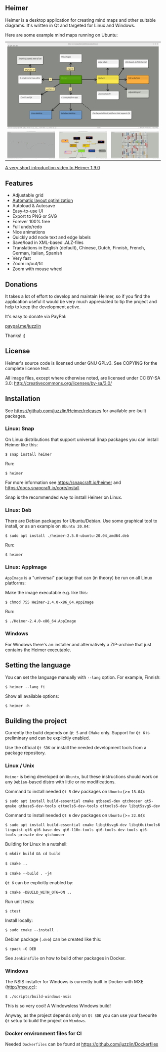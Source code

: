 ## Heimer

Heimer is a desktop application for creating mind maps and other suitable diagrams. It's written in Qt and targeted for Linux and Windows.

Here are some example mind maps running on Ubuntu:

<table>
  <tr>
    <td colspan="3"><img src="/screenshots/4.4.0/Heimer.png" width="100%"></td>
  </tr>
  <tr>
    <td><img src="/screenshots/4.4.0/Large.png" width="100%"></td>
    <td><img src="/screenshots/4.4.0/Family_TextSearch.png" width="100%"></td>
    <td><img src="/screenshots/4.4.0/Matrix.png" width="100%"></td>
  </tr>
 </table>

<a href="https://www.youtube.com/watch?feature=player_embedded&v=NXJp6tmmZdE">A very short introduction video to Heimer 1.9.0</a>

## Features

* Adjustable grid
* <a href="https://www.youtube.com/watch?feature=player_embedded&v=acQ8CpaCayk">Automatic layout optimization</a>
* Autoload & Autosave
* Easy-to-use UI
* Export to PNG or SVG
* Forever 100% free
* Full undo/redo
* Nice animations
* Quickly add node text and edge labels
* Save/load in XML-based .ALZ-files
* Translations in English (default), Chinese, Dutch, Finnish, French, German, Italian, Spanish
* Very fast
* Zoom in/out/fit
* Zoom with mouse wheel

## Donations

It takes a lot of effort to develop and maintain Heimer, so if you find the application useful it would be very much appreciated to tip the project and help to keep the development active.

It's easy to donate via PayPal:

<a href="https://paypal.me/juzzlin">paypal.me/juzzlin</a>

Thanks! :)

## License

Heimer's source code is licensed under GNU GPLv3.
See COPYING for the complete license text.

All image files, except where otherwise noted, are licensed under
CC BY-SA 3.0: http://creativecommons.org/licenses/by-sa/3.0/

## Installation

See https://github.com/juzzlin/Heimer/releases for available pre-built packages.

### Linux: Snap

On Linux distributions that support universal Snap packages you can install Heimer like this:

    $ snap install heimer

Run:

    $ heimer

For more information see https://snapcraft.io/heimer and https://docs.snapcraft.io/core/install

Snap is the recommended way to install Heimer on Linux.

### Linux: Deb

There are Debian packages for Ubuntu/Debian. Use some graphical tool to install, or as an example on `Ubuntu 20.04`:

    $ sudo apt install ./heimer-2.5.0-ubuntu-20.04_amd64.deb

Run:

    $ heimer

### Linux: AppImage

`AppImage` is a "universal" package that can (in theory) be run on all Linux platforms:

Make the image executable e.g. like this:

    $ chmod 755 Heimer-2.4.0-x86_64.AppImage

Run:

    $ ./Heimer-2.4.0-x86_64.AppImage

### Windows

For Windows there's an installer and alternatively a ZIP-archive that just contains the Heimer executable.

## Setting the language

You can set the language manually with `--lang` option. For example, Finnish:

    $ heimer --lang fi

Show all available options:

    $ heimer -h

## Building the project

Currently the build depends on `Qt 5` and `CMake` only. Support for `Qt 6` is preliminary and can be explicitly enabled.

Use the official `Qt SDK` or install the needed development tools from a package repository.

### Linux / Unix

`Heimer` is being developed on `Ubuntu`, but these instructions should work on any `Debian`-based distro with little or no modifications.

Command to install needed `Qt 5` dev packages on `Ubuntu` (>= `18.04`):

    $ sudo apt install build-essential cmake qtbase5-dev qtchooser qt5-qmake qtbase5-dev-tools qttools5-dev-tools qttools5-dev libqt5svg5-dev

Command to install needed `Qt 6` dev packages on `Ubuntu` (>= `22.04`):

    $ sudo apt install build-essential cmake libqt6svg6-dev libqt6uitools6 linguist-qt6 qt6-base-dev qt6-l10n-tools qt6-tools-dev-tools qt6-tools-private-dev qtchooser

Building for Linux in a nutshell:

    $ mkdir build && cd build

    $ cmake ..

    $ cmake --build . -j4

`Qt 6` can be explicitly enabled by:

    $ cmake -DBUILD_WITH_QT6=ON ..

Run unit tests:

    $ ctest

Install locally:

    $ sudo cmake --install .

Debian package (`.deb`) can be created like this:

    $ cpack -G DEB

See `Jenkinsfile` on how to build other packages in Docker.

### Windows

The NSIS installer for Windows is currently built in Docker with MXE (http://mxe.cc):

    $ ./scripts/build-windows-nsis

This is so very cool! A Windowsless Windows build!

Anyway, as the project depends only on `Qt SDK` you can use your favourite `Qt` setup to build the project on `Windows`.

### Docker environment files for CI

Needed `Dockerfiles` can be found at https://github.com/juzzlin/Dockerfiles

